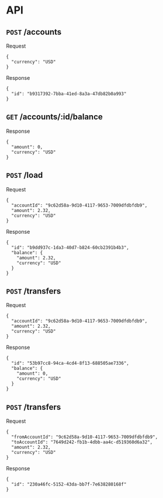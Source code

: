 # API

## `POST` /accounts

Request

```
{
  "currency": "USD"
}
```

Response

```
{
  "id": "b9317392-7bba-41ed-8a3a-47db82b0a993"
}
```

## `GET` /accounts/:id/balance

Response

```
{
  "amount": 0,
  "currency": "USD"
}
```

## `POST` /load

Request

```
{
  "accountId": "9c62d58a-9d10-4117-9653-7009dfdbfdb9",
  "amount": 2.32,
  "currency": "USD"
}
```

Response

```
{
  "id": "b9dd937c-1da3-40d7-b824-60cb2391b4b3",
  "balance": {
    "amount": 2.32,
    "currency": "USD"
  }
}
```

## `POST` /transfers

Request

```
{
  "accountId": "9c62d58a-9d10-4117-9653-7009dfdbfdb9",
  "amount": 2.32,
  "currency": "USD"
}
```

Response

```
{
  "id": "53b97cc8-94ca-4cd4-8f13-688505ae7336",
  "balance": {
    "amount": 0,
    "currency": "USD"
  }
}
```

## `POST` /transfers

Request

```
{
  "fromAccountId": "9c62d58a-9d10-4117-9653-7009dfdbfdb9",
  "toAccountId": "7649d242-fb1b-4dbb-aa4c-d519360d6a32",
  "amount": 2.32,
  "currency": "USD"
}
```

Response

```
{
  "id": "230a46fc-5152-43da-bb7f-7e638280168f"
}
```

